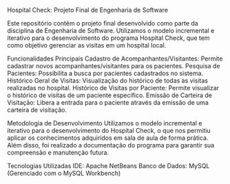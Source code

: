 Hospital Check: Projeto Final de Engenharia de Software

Este repositório contém o projeto final desenvolvido como parte da disciplina de Engenharia de Software. Utilizamos o modelo incremental e iterativo para o desenvolvimento do programa Hospital Check, que tem como objetivo gerenciar as visitas em um hospital local.

Funcionalidades Principais
Cadastro de Acompanhantes/Visitantes: Permite cadastrar novos acompanhantes/visitantes para os pacientes.
Pesquisa de Pacientes: Possibilita a busca por pacientes cadastrados no sistema.
Histórico Geral de Visitas: Visualização do histórico de todas as visitas realizadas no hospital.
Histórico de Visitas por Paciente: Permite visualizar o histórico de visitas de um paciente específico.
Emissão de Carteira de Visitação: Libera a entrada para o paciente através da emissão de uma carteira de visitação.

Metodologia de Desenvolvimento
Utilizamos o modelo incremental e iterativo para o desenvolvimento do Hospital Check, o que nos permitiu aplicar os conhecimentos adquiridos em sala de aula de forma prática. Além disso, foi realizado a documentação do programa para garantir sua compreensão e manutenção futura.

Tecnologias Utilizadas
IDE: Apache NetBeans
Banco de Dados: MySQL (Gerenciado com o MySQL Workbench)
